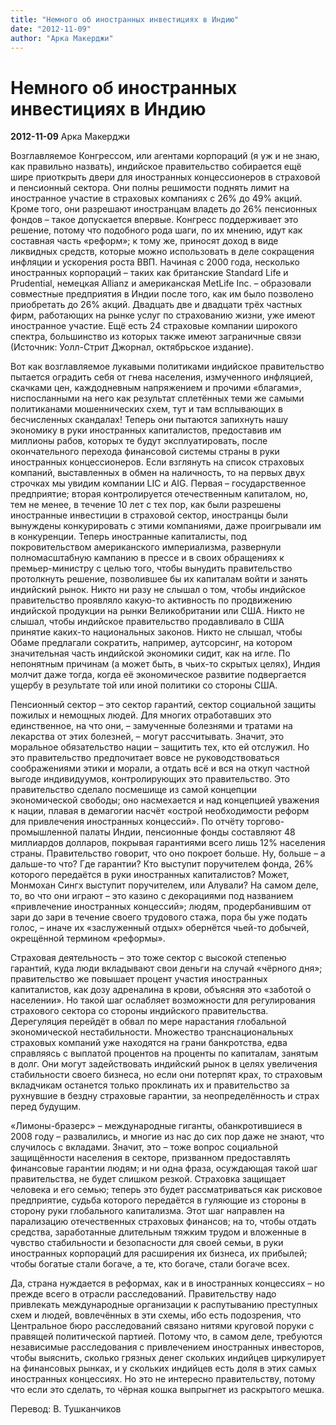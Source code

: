 ```yaml
---
title: "Немного об иностранных инвестициях в Индию"
date: "2012-11-09"
author: "Арка Макерджи"
---
```


# Немного об иностранных инвестициях в Индию

**2012-11-09** Арка Макерджи

Возглавляемое Конгрессом, или агентами корпораций (я уж и не знаю, как правильно назвать), индийское правительство собирается ещё шире приоткрыть двери для иностранных концессионеров в страховой и пенсионный сектора. Они полны решимости поднять лимит на иностранное участие в страховых компаниях с 26% до 49% акций. Кроме того, они разрешают иностранцам владеть до 26% пенсионных фондов – такое допускается впервые. Конгресс поддерживает это решение, потому что подобного рода шаги, по их мнению, идут как составная часть «реформ»; к тому же, приносят доход в виде ликвидных средств, которые можно использовать в деле сокращения инфляции и ускорения роста ВВП. Начиная с 2000 года, несколько иностранных корпораций – таких как британские Standard Life и Prudential, немецкая Allianz и американская MetLife Inc. – образовали совместные предприятия в Индии после того, как им было позволено приобретать до 26% акций. Двадцать две и двадцати трёх частных фирм, работающих на рынке услуг по страхованию жизни, уже имеют иностранное участие. Ещё есть 24 страховые компании широкого спектра, большинство из которых также имеют заграничные связи (Источник: Уолл-Стрит Джорнал, октябрьское издание).



Вот как возглавляемое лукавыми политиками индийское правительство пытается оградить себя от гнева населения, измученного инфляцией, скачками цен, каждодневным напряжением и прочими «благами», ниспосланными на него как результат сплетённых теми же самыми политиканами мошеннических схем, тут и там всплывающих в бесчисленных скандалах! Теперь они пытаются запихнуть нашу экономику в руки иностранных капиталистов, предоставив им миллионы рабов, которых те будут эксплуатировать, после окончательного перехода финансовой системы страны в руки иностранных концессионеров. Если взглянуть на список страховых компаний, выставленных в обмен на наличность, то на первых двух строчках мы увидим компании LIC и AIG. Первая – государственное предприятие; вторая контролируется отечественным капиталом, но, тем не менее, в течение 10 лет с тех пор, как были разрешены иностранные инвестиции в страховой сектор, иностранцы были вынуждены конкурировать с этими компаниями, даже проигрывали им в конкуренции. Теперь иностранные капиталисты, под покровительством американского империализма, развернули полномасштабную кампанию в прессе и в своих обращениях к премьер-министру с целью того, чтобы вынудить правительство протолкнуть решение, позволившее бы их капиталам войти и занять индийский рынок. Никто ни разу не слышал о том, чтобы индийское правительство проявляло какую-то активность по продвижению индийской продукции на рынки Великобритании или США. Никто не слышал, чтобы индийское правительство продавливало в США принятие каких-то национальных законов. Никто не слышал, чтобы Обаме предлагали сократить, например, аутсорсинг, на котором значительная часть индийской экономики сидит, как на игле. По непонятным причинам (а может быть, в чьих-то скрытых целях), Индия молчит даже тогда, когда её экономическое развитие подвергается ущербу в результате той или иной политики со стороны США.



Пенсионный сектор – это сектор гарантий, сектор социальной защиты пожилых и немощных людей. Для многих отработавших это единственное, на что они, – замученные болезнями и тратами на лекарства от этих болезней, – могут рассчитывать. Значит, это моральное обязательство нации – защитить тех, кто ей отслужил. Но это правительство предпочитает вовсе не руководствоваться соображениями этики и морали, а отдать всё и вся на откуп частной выгоде индивидуумов, контролирующих это правительство. Это правительство сделало посмешище из самой концепции экономической свободы; оно насмехается и над концепцией уважения к нации, плавая в демагогии насчёт «острой необходимости реформ для привлечения иностранных концессий». По отчёту торгово-промышленной палаты Индии, пенсионные фонды составляют 48 миллиардов долларов, покрывая гарантиями всего лишь 12% населения страны. Правительство говорит, что оно покроет больше. Ну, больше – а дальше-то что? Где гарантии? Кто выступит поручителем фонда, 26% которого передаётся в руки иностранных капиталистов? Может, Монмохан Сингх выступит поручителем, или Алували? На самом деле, то, во что они играют – это казино с декорациями под названием «привлечение иностранных концессий»; людям, продербанившим от зари до зари в течение своего трудового стажа, пора бы уже подать голос, – иначе их «заслуженный отдых» обернётся чьей-то добычей, окрещённой термином «реформы».



Страховая деятельность – это тоже сектор с высокой степенью гарантий, куда люди вкладывают свои деньги на случай «чёрного дня»; правительство же повышает процент участия иностранных капиталистов, как дозу адреналина в крови, объясняя это «заботой о населении». Но такой шаг ослабляет возможности для регулирования страхового сектора со стороны индийского правительства. Дерегуляция перейдёт в обвал по мере нарастания глобальной экономической нестабильности. Множество транснациональных страховых компаний уже находятся на грани банкротства, едва справляясь с выплатой процентов на проценты по капиталам, занятым в долг. Они могут задействовать индийский рынок в целях увеличения стабильности своего бизнеса, но если они потерпят крах, то страховым вкладчикам останется только проклинать их и правительство за рухнувшие в бездну страховые гарантии, за неопределённость и страх перед будущим. 



«Лимоны-бразерс» – международные гиганты, обанкротившиеся в 2008 году – развалились, и многие из нас до сих пор даже не знают, что случилось с вкладами. Значит, это – тоже вопрос социальной защищённости населения в секторе, призванном предоставлять финансовые гарантии людям; и ни одна фраза, осуждающая такой шаг правительства, не будет слишком резкой. Страховка защищает человека и его семью; теперь это будет рассматриваться как рисковое предприятие, судьба которого передаётся в гуляющие из стороны в сторону руки глобального капитализма. Этот шаг направлен на парализацию отечественных страховых финансов; на то, чтобы отдать средства, заработанные длительным тяжким трудом и вложенные в чувство стабильности и безопасности для своей семьи, в руки иностранных корпораций для расширения их бизнеса, их прибылей; чтобы богатые стали богаче, а те, кто богаче, стали богаче всех.



Да, страна нуждается в реформах, как и в иностранных концессиях – но прежде всего в отрасли расследований. Правительству надо привлекать международные организации к распутыванию преступных схем и людей, вовлечённых в эти схемы, ибо есть подозрения, что Центральное бюро расследований связано нитями круговой поруки с правящей политической партией. Потому что, в самом деле, требуются независимые расследования с привлечением иностранных инвесторов, чтобы выяснить, сколько грязных денег скольких индийцев циркулирует на финансовых рынках, и у скольких индийцев есть доля в этих самых иностранных концессиях. Но это не интересно правительству, потому что если это сделать, то чёрная кошка выпрыгнет из раскрытого мешка.



Перевод: В. Тушканчиков